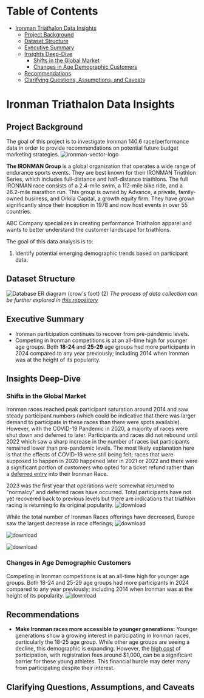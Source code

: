 <!-- TOC start (generated with https://github.com/derlin/bitdowntoc) -->
# Table of Contents
- [Ironman Triathalon Data Insights](#ironman-triathalon-data-insights)
   * [Project Background](#project-background)
   * [Dataset Structure](#dataset-structure)
   * [Executive Summary](#executive-summary)
   * [Insights Deep-Dive](#insights-deep-dive)
      + [Shifts in the Global Market](#shifts-in-the-global-market)
      + [Changes in Age Demographic Customers](#changes-in-age-demographic-customers)
   * [Recommendations](#recommendations)
   * [Clarifying Questions, Assumptions, and Caveats](#clarifying-questions-assumptions-and-caveats)

<!-- TOC end -->

<!-- TOC --><a name="ironman-triathalon-data-insights"></a>
# Ironman Triathalon Data Insights

<!-- TOC --><a name="project-background"></a>
## Project Background
The goal of this project is to investigate Ironman 140.6 race/performance data in order to provide recommendations on potential future budget marketing strategies.
![ironman-vector-logo](https://github.com/user-attachments/assets/278813d3-4561-4c4e-93d2-ac2405195481)

**The IRONMAN Group** is a global organization that operates a wide range of endurance sports events. They are best known for their IRONMAN Triathlon Series, which includes full-distance and half-distance triathlons. The full IRONMAN race consists of a 2.4-mile swim, a 112-mile bike ride, and a 26.2-mile marathon run. This group is owned by Advance, a private, family-owned business, and Orkila Capital, a growth equity firm. They have grown significantly since their inception in 1978 and now host events in over 55 countries.

ABC Company specializes in creating performance Triathalon apparel and wants to better understand the customer landscape for triathlons.

The goal of this data analysis is to:
1. Identify potential emerging demographic trends based on participant data.

<!-- TOC --><a name="dataset-structure"></a>
## Dataset Structure
![Database ER diagram (crow's foot) (2)](https://github.com/user-attachments/assets/31da0771-93be-42cb-91b4-1c167e2d3e01)
*The process of data collection can be further explored in [this repository](https://github.com/miguswong/IronmanScraper)*

<!-- TOC --><a name="executive-summary"></a>
## Executive Summary
* Ironman participation continues to recover from pre-pandemic levels.
* Competing in Ironman competitions is at an all-time high for younger age groups. Both **18-24** and **25-29** age groups had more participants in 2024 compared to any year previously; including 2014 when Ironman was at the height of its popularity.
<!-- TOC --><a name="insights-deep-dive"></a>

## Insights Deep-Dive
<!-- TOC --><a name="shifts-in-the-global-market"></a>
### Shifts in the Global Market
Ironman races reached peak participant saturation around 2014 and saw steady participant numbers (which could be indicative that there was larger demand to participate in these races than there were spots available). However, with the COVID-19 Pandemic in 2020, a majority of races were shut down and deferred to later. Participants and races did not rebound until 2022 which saw a sharp increase in the number of races but participants remained lower than pre-pandemic levels. The most likely explanation here is that the effects of COVID-19 were still being felt; races that were supposed to happen in 2020 happened later in 2021 or 2022 and there were a significant portion of customers who opted for a ticket refund rather than a [deferred entry](https://www.ironman.com/covid-options-north-america) into their Ironman Race. 

2023 was the first year that operations were somewhat returned to "normalcy" and deferred races have occurred. Total participants have not yet recovered back to previous levels but there are indications that triathlon racing is returning to its original popularity. 
![download](https://github.com/user-attachments/assets/21bcef7c-cae0-49fb-afc1-d6321a8f72fe)

While the total number of Ironman Races offerings have decreased, Europe saw the largest decrease in race offerings; 
![download](https://github.com/user-attachments/assets/9eb5abc5-5aff-4419-847a-44980025ce4f)

![download](https://github.com/user-attachments/assets/faf3318d-59f4-479b-82c9-d0336cc8c76a)

![download](https://github.com/user-attachments/assets/733f21ce-5a21-4814-a4ad-a49f4ca0b54c)

<!-- TOC --><a name="changes-in-age-demographic-customers"></a>
### Changes in Age Demographic Customers
Competing in Ironman competitions is at an all-time high for younger age groups. Both 18-24 and 25-29 age groups had more participants in 2024 compared to any year previously; including 2014 when Ironman was at the height of its popularity.
![download](https://github.com/user-attachments/assets/b4a070a0-8cd2-4fc2-a85b-cfc4f9449c48)


<!-- TOC --><a name="recommendations"></a>
## Recommendations
* **Make Ironman races more accessible to younger generations:** Younger generations show a growing interest in participating in Ironman races, particularly the 18-25 age group. While other age groups are seeing a decline, this demographic is expanding. However, the [high cost](https://www.triathlonish.com/p/how-much-does-it-cost-to-do-an-ironman) of participation, with registration fees around $1,000, can be a significant barrier for these young athletes. This financial hurdle may deter many from participating despite their interest.

<!-- TOC --><a name="clarifying-questions-assumptions-and-caveats"></a>
## Clarifying Questions, Assumptions, and Caveats
